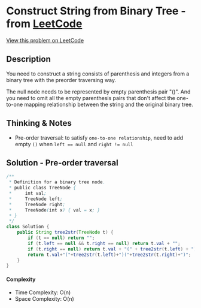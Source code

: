 # Construct String from Binary Tree - from [LeetCode](https://leetcode.com)
[View this problem on LeetCode](https://leetcode.com/problems/construct-string-from-binary-tree/)

## Description
You need to construct a string consists of parenthesis and integers from a binary tree with the preorder traversing way.

The null node needs to be represented by empty parenthesis pair "()". And you need to omit all the empty parenthesis pairs that don't affect the one-to-one mapping relationship between the string and the original binary tree.

## Thinking & Notes
* Pre-order traversal: to satisfy `one-to-one relationship`, need to add empty `()` when `left == null` and `right != null`

## Solution - Pre-order traversal
```java
/**
 * Definition for a binary tree node.
 * public class TreeNode {
 *     int val;
 *     TreeNode left;
 *     TreeNode right;
 *     TreeNode(int x) { val = x; }
 * }
 */
class Solution {
    public String tree2str(TreeNode t) {
        if (t == null) return "";
        if (t.left == null && t.right == null) return t.val + "";
        if (t.right == null) return t.val + "(" + tree2str(t.left) + ")";
        return t.val+"("+tree2str(t.left)+")("+tree2str(t.right)+")";
    }
}
```
#### Complexity
* Time Complexity: O(n)
* Space Complexity: O(n)
